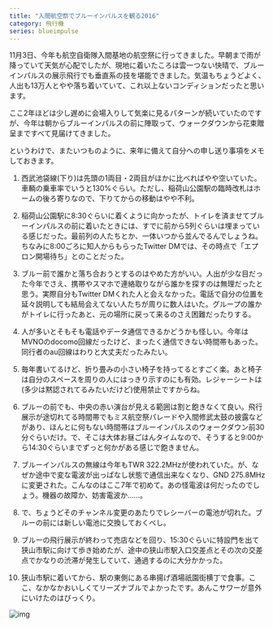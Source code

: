 ```yaml
---
title: "入間航空祭でブルーインパルスを観る2016"
category: 飛行機
series: blueimpulse
---
```


11月3日、今年も航空自衛隊入間基地の航空祭に行ってきました。早朝まで雨が降っていて天気が心配でしたが、現地に着いたころは雲一つない快晴で、ブルーインパルスの展示飛行でも垂直系の技を堪能できました。気温もちょうどよく、人出も13万人とやや落ち着いていて、これ以上ないコンディションだったと思います。

ここ2年ほどは少し遅めに会場入りして気楽に見るパターンが続いていたのですが、今年は朝からブルーインパルスの前に陣取って、ウォークダウンから花束贈呈まですべて見届けてきました。

というわけで、またいつものように、来年に備えて自分への申し送り事項をメモしておきます。

1. 西武池袋線(下り)は先頭の1両目・2両目がほかに比べればやや空いていた。車輌の乗車率でいうと130%ぐらい。ただし、稲荷山公園駅の臨時改札はホームの後ろ寄りなので、下りてからの移動はやや不利。

1. 稲荷山公園駅に8:30ぐらいに着くように向かったが、トイレを済ませてブルーインパルスの前に着いたときには、すでに前から5列ぐらいは埋まっている感じだった。最前列の人たちとか、一体いつから並んでるんでしょうね。ちなみに8:00ごろに知人からもらったTwitter DMでは、その時点で「エプロン開場待ち」とのことだった。

1. ブルー前で誰かと落ち合おうとするのはやめた方がいい。人出が少な目だった今年でさえ、携帯やスマホで連絡取りながら誰かを探すのは無理だったと思う。実際自分もTwitter DMくれた人と会えなかった。電話で自分の位置を延々説明しても結局会えてない人たちが周りに数人はいた。グループの誰かがトイレに行ったあと、元の場所に戻って来るのさえ困難だったりする。

1. 人が多いとそもそも電話やデータ通信できるかどうかも怪しい。今年はMVNOのdocomo回線だったけど、まったく通信できない時間帯もあった。同行者のau回線はわりと大丈夫だったみたい。

1. 毎年書いてるけど、折り畳みの小さい椅子を持ってるとすごく楽。あと椅子は自分のスペースを周りの人にはっきり示すのにも有効。レジャーシートは(多少は黙認されてるみたいだけど)使用禁止ですからね。

1. ブルーの前でも、中央の赤い演台が見える範囲は割と飽きなくて良い。飛行展示が途切れてる時間帯でもミス航空祭パレードや入間修武太鼓の披露などがあり、ほんとに何もない時間帯はブルーインパルスのウォークダウン前30分ぐらいだけ。で、そこは大体お昼ごはんタイムなので、そうすると9:00から14:30ぐらいまでずっと何かがある感じで飽きません。

1. ブルーインパルスの無線は今年もTWR 322.2MHzが使われていた。が、なぜか途中で変な電波が出っぱなし状態で通信出来なくなり、GND 275.8MHzに変更された。こんなのはここ7年で初めて。あの怪電波は何だったのでしょう。機器の故障か、妨害電波か……。

1. で、ちょうどそのチャンネル変更のあたりでレシーバーの電池が切れた。ブルーの前には新しい電池に交換しておくべし。

1. ブルーの飛行展示が終わって売店などを回り、15:30ぐらいに特設門を出て狭山市駅に向けて歩き始めたが、途中の狭山市駅入口交差点とその次の交差点でかなりの渋滞が発生していて、通過するのに大分かかった。

1. 狭山市駅に着いてから、駅の東側にある串揚げ酒場祇園街横丁で食事。ここ、なかなかおいしくてリーズナブルでよかったです。あんこサワーが意外にいけたのはびっくり。

![img](img/20161106-001.jpg)
